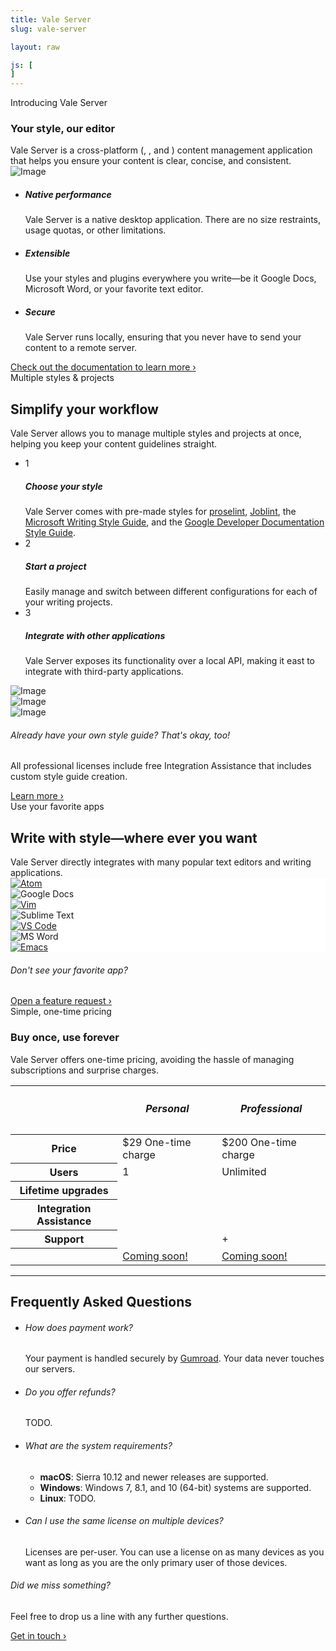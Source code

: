 ```yaml
---
title: Vale Server
slug: vale-server

layout: raw

js: [
]
---
```

<section class="bg-white pb-0">
   <div class="container">
      <div class="row justify-content-center text-center section-intro">
         <div class="col-12 col-md-9 col-lg-8">
            <span class="title-decorative">Introducing Vale Server</span>
            <h3 class="display-4">Your style, our editor</h3>
            <span class="lead">
            Vale Server is a cross-platform (<i class="fab fa-apple"></i>, <i class="fab fa-windows"></i>, and <i class="fab fa-linux"></i>) content
            management application that helps you ensure your content is clear,
            concise, and consistent.
            </span>
         </div>
         <div class="justify-content-center text-center">
            <img alt="Image" src="/img/server-demo-alt.png" class="img-fluid" data-action="zoom"/>
         </div>
      <!--end of row-->
      </div>
   </div>
   <!--end of container-->
</section>

<section class="pt-0">
    <div class="container">
        <!--end of row-->
        <ul class="row feature-list">
            <li class="col-12 col-md-4">
                <i class="icon-tv h1 text-teal"></i>
                <h5>Native performance</h5>
                <p>
                    Vale Server is a native desktop application. There are no size restraints, usage quotas, or other limitations.
                </p>
            </li>
            <!--end of col-->
            <li class="col-12 col-md-4">
                <i class="icon-cog h1 text-teal"></i>
                <h5>Extensible</h5>
                <p>
                    Use your styles and plugins everywhere you write&mdash;be it Google Docs, Microsoft Word, or your favorite text editor.
                </p>
            </li>
            <!--end of col-->
            <li class="col-12 col-md-4">
                <i class="icon-lock h1 text-teal"></i>
                <h5>Secure</h5>
                <p>
                    Vale Server runs locally, ensuring that you never have
                    to send your content to a remote server.
                </p>
            </li>
            <!--end of col-->
        </ul>
        <!--end of row-->
        <!--end of row-->
        <div class="row justify-content-center text-center section-outro">
            <div class="col-lg-4 col-md-5">
                <a href="https://errata-ai.github.io/vale-server/">Check out the documentation to learn more &rsaquo;</a>
            </div>
            <!--end of col-->
        </div>
    </div>
    <!--end of container-->
</section>


<section>
    <div class="container">
        <div class="row justify-content-center text-center section-intro">
            <div class="col-12 col-md-9 col-lg-8">
                <span class="title-decorative">Multiple styles &amp; projects</span>
                <h2 class="display-4">Simplify your workflow</h2>
                <span class="lead">
                    Vale Server allows you to manage multiple styles and projects
                    at once, helping you keep your content guidelines straight.
                </span>
            </div>
            <!--end of col-->
        </div>
        <!--end of row-->
        <div class="row justify-content-around">
            <div class="col-lg-5 col-md-5 mb-4">
                <ul class="nav nav-cards" role="tablist">
                    <li>
                        <div class="card active show" data-toggle="tab" href="#content-1" role="tab" aria-controls="content-1" aria-selected="true">
                            <div class="card-body">
                                <div class="media align-items-center">
                                    <div class="step-circle mr-4">1</div>
                                    <div class="media-body">
                                        <h5><i class="fas fa-pen"></i> Choose your style</h5>
                                        <span>
                                        Vale Server comes with pre-made styles for
                                        <a href="http://proselint.com/">proselint</a>,
                                        <a href="https://joblint.org/">Joblint</a>,
                                        the <a href="https://docs.microsoft.com/en-us/style-guide/welcome/">Microsoft Writing Style Guide</a>,
                                        and the <a href="https://developers.google.com/style/">Google Developer Documentation Style Guide</a>.
                                        </span>
                                    </div>
                                </div>
                            </div>
                        </div>
                    </li>
                    <li>
                        <div class="card" data-toggle="tab" href="#content-2" role="tab" aria-controls="content-2" aria-selected="false">
                            <div class="card-body">
                                <div class="media align-items-center">
                                    <div class="step-circle mr-4">2</div>
                                    <div class="media-body">
                                        <h5><i class="fas fa-window-restore"></i> Start a project</h5>
                                        <span>
                                            Easily manage and switch between different configurations for each of your writing projects.
                                        </span>
                                    </div>
                                </div>
                            </div>
                        </div>
                    </li>
                    <li>
                        <div class="card" data-toggle="tab" href="#content-3" role="tab" aria-controls="content-3" aria-selected="false">
                            <div class="card-body">
                                <div class="media align-items-center">
                                    <div class="step-circle mr-4">3</div>
                                    <div class="media-body">
                                        <h5><i class="fas fa-cog"></i> Integrate with other applications</h5>
                                        <span>
                                            Vale Server exposes its functionality over a local API, making it
                                            east to integrate with third-party applications.
                                        </span>
                                    </div>
                                </div>
                            </div>
                        </div>
                    </li>
                </ul>
            </div>
            <div class="col-lg-7 col-md-7 mb-4">
                <div class="tab-content">
                    <div class="tab-pane fade active show" id="content-1" role="tabpanel" arialabelledby="content-1-tab">
                        <img alt="Image" class="img-fluid w-100" src="/img/styles.png">
                    </div>
                    <div class="tab-pane fade" id="content-2" role="tabpanel" arialabelledby="content-2-tab">
                        <img alt="Image" class="img-fluid w-100" src="/img/projects.png">
                    </div>
                    <div class="tab-pane fade" id="content-3" role="tabpanel" arialabelledby="content-3-tab">
                        <img alt="Image" class="img-fluid w-100" src="/img/advanced.png">
                    </div>
                </div>
            </div>
            <!--end of col-->
        </div>
        <!--end of row-->
    </div>
    <!--end of container-->
    <div class="row justify-content-center text-center section-outro">
            <div class="col-lg-4 col-md-5">
                <h6>Already have your own style guide? That's okay, too!</h6>
                <p class="f5 text-gray">
                    All professional licenses include free Integration Assistance that includes custom style guide creation.
                </p>
                <a href="https://errata-ai.github.io/vale-server/">Learn more &rsaquo;</a>
            </div>
            <!--end of col-->
        </div>
</section>

<section>
    <div class="container">
        <div class="row justify-content-center text-center section-intro">
            <div class="col-12 col-md-9 col-lg-8">
                <span class="title-decorative">Use your favorite apps</span>
                <h2 class="display-4">Write with style&mdash;where ever you want</h2>
                <span class="lead">Vale Server directly integrates with many popular text editors and writing applications.</span>
            </div>
            <!--end of col-->
        </div>
        <!--end of row-->
        <div class="text-center">
            <div class="apps-cluster d-flex flex-wrap flex-justify-center pb-6">
                <div data-toggle="tooltip" title="Atom" class="CircleBadge CircleBadge--medium CircleBadge--feature" style="background-color: #FFF;">
                    <a href="https://github.com/TimKam/atomic-vale"><img src="/img/atom.png" alt="Atom" class="CircleBadge-icon"></a>
                </div>
                <div data-toggle="tooltip" title="Google Docs" class="CircleBadge CircleBadge--medium CircleBadge--feature" style="background-color: #FFF;"><img src="/img/gdocs.png" alt="Google Docs" class="CircleBadge-icon"></div>
                <div data-toggle="tooltip" title="Vim" class="CircleBadge CircleBadge--medium CircleBadge--feature" style="background-color: #FFF;">
                    <a href="https://github.com/w0rp/ale"><img src="/img/vim.png" alt="Vim" class="CircleBadge-icon"></a>
                </div>
                <div data-toggle="tooltip" title="Sublime Text" class="CircleBadge CircleBadge--medium CircleBadge--feature" style="background-color: #FFF;"><img src="/img/sublime.png" alt="Sublime Text" class="CircleBadge-icon"></div>
                <div data-toggle="tooltip" title="Visual Studio Code" class="CircleBadge CircleBadge--medium CircleBadge--feature" style="background-color: #FFF;">
                    <a href="https://github.com/lunaryorn/vscode-vale"><img src="/img/code.png" alt="VS Code" class="CircleBadge-icon"></a>
                </div>
                <div data-toggle="tooltip" title="Microsoft Word" class="CircleBadge CircleBadge--medium CircleBadge--feature" style="background-color: #FFF;"><img src="/img/word.png" alt="MS Word" class="CircleBadge-icon"></div>
                <div data-toggle="tooltip" title="GNU Emacs" class="d-none d-sm-block CircleBadge CircleBadge--medium CircleBadge--feature" style="background-color: #FFF;">
                    <a href="https://github.com/abingham/flycheck-vale"><img src="/img/emacs.png" alt="Emacs" class="CircleBadge-icon"></a>
                </div>
            </div>
        </div>
        <div class="row justify-content-center text-center section-outro">
            <div class="col-lg-4 col-md-5">
                <h6>Don't see your favorite app?</h6>
                <a href="https://github.com/errata-ai/vale/issues/new">Open a feature request &rsaquo;</a>
            </div>
            <!--end of col-->
        </div>
    </div>
    <!--end of container-->
</section>

<section>
    <div class="container">
        <div class="row justify-content-center text-center section-intro">
            <div class="col-12 col-md-9 col-lg-8">
                <span class="title-decorative">Simple, one-time pricing</span>
                <h3 class="display-4">Buy once, use forever</h3>
                <span class="lead">Vale Server offers one-time pricing, avoiding the hassle of managing subscriptions and surprise charges.</span>
            </div>
            <!--end of col-->
        </div>
        <!--end of row-->
        <div class="row justify-content-center">
            <div class="col">
                <table class="table table-bordered pricing">
                    <thead>
                        <tr>
                            <th scope="col"></th>
                            <th scope="col">
                                <h5>Personal</h5>
                            </th>
                            <th scope="col">
                                <h5>Professional</h5>
                            </th>
                        </tr>
                    </thead>
                    <tbody>
                        <tr>
                            <th scope="row">Price</th>
                            <td>
                                <span class="display-4">$29</span>
                                <span class="text-small">One-time charge</span>
                            </td>
                            <td>
                                <span class="display-4">$200</span>
                                <span class="text-small">One-time charge</span>
                            </td>
                        </tr>
                        <tr>
                            <th scope="row" >Users</th>
                            <td>1</td>
                            <td>Unlimited</td>
                        </tr>
                        <tr>
                            <th scope="row" class="text-right">Lifetime upgrades <span data-toggle="tooltip" title="You'll automatically receive access to new integrations and software updates as they become available."><i class="fas fa-question-circle"></i></span></th>
                            <td><i class="icon-circle-with-cross text-red"></i></td>
                            <td><i class="icon-check text-green"></i></td>
                        </tr>
                        <tr>
                            <th scope="row" class="text-right">Integration Assistance <span data-toggle="tooltip" title="We'll create a Vale-compatible version of your house style and a custom vocabulary file from your own terminology."><i class="fas fa-question-circle"></i></span></th>
                            <td><i class="icon-circle-with-cross text-red"></i></td>
                            <td><i class="icon-check text-green"></i></td>
                        </tr>
                        <tr>
                            <th scope="row" class="text-right">Support <span data-toggle="tooltip" title="Personal license holders can receive support through public GitHub Issues. Professional license holders receive additional email support."><i class="fas fa-question-circle"></i></span></th>
                            <td><i class="fab fa-github"></i></td>
                            <td><i class="fab fa-github"></i> + <i class="fas fa-at"></i></i>
                            </td>
                        </tr>
                        <tr>
                            <th scope="row"></th>
                            <td>
                                <a class="btn btn-link" href="#">Coming soon!</a>
                            </td>
                            <td>
                                <a class="btn btn-link" href="#">Coming soon!</a>
                            </td>
                        </tr>
                    </tbody>
                </table>
            </div>
            <!--end of col-->
            <hr>
        </div>
        <!--end of row-->
    </div>
    <!--end of container-->
</section>

<section class="bg-white">
                <div class="container">
                    <div class="row justify-content-center section-intro">
                        <div class="col-auto">
                            <h2 class="h1">Frequently Asked Questions</h2>
                        </div>
                        <!--end of col-->
                    </div>
                    <!--end of row-->
                    <ul class="row feature-list feature-list-sm justify-content-center">
                        <li class="col-12 col-md-6 col-lg-5">
                            <div class="card">
                                <div class="card-body">
                                    <h6>How does payment work?</h6>
                                    <p>
                                        Your payment is handled securely by <a href="https://help.gumroad.com/article/147-safe-buying-on-gumroad">Gumroad</a>. Your data never touches our servers.
                                    </p>
                                </div>
                            </div>
                        </li>
                        <li class="col-12 col-md-6 col-lg-5">
                            <div class="card">
                                <div class="card-body">
                                    <h6>Do you offer refunds?</h6>
                                    <p>
                                        TODO.
                                    </p>
                                </div>
                            </div>
                        </li>
                        <li class="col-12 col-md-6 col-lg-5">
                            <div class="card">
                                <div class="card-body">
                                    <h6>What are the system requirements?</h6>
                                    <ul>
                                        <li><b>macOS</b>: Sierra 10.12 and newer releases are supported.</li>
                                        <li><b>Windows</b>: Windows 7, 8.1, and 10 (64-bit) systems are supported.</li>
                                        <li><b>Linux</b>: TODO.</li>
                                    </ul>
                                </div>
                            </div>
                        </li>
                        <li class="col-12 col-md-6 col-lg-5">
                            <div class="card">
                                <div class="card-body">
                                    <h6>Can I use the same license on multiple devices?</h6>
                                    <p>
                                        Licenses are per-user. You can use a license on as many devices as you want as long as you are the only primary user of those devices.
                                    </p>
                                </div>
                            </div>
                        </li>
                    </ul>
                    <!--end of row-->
                    <div class="row justify-content-center text-center section-outro">
                        <div class="col-lg-4 col-md-5">
                            <h6>Did we miss something?</h6>
                            <p>Feel free to drop us a line with any further questions.</p>
                            <a href="mailto:support@errata.ai">Get in touch &rsaquo;</a>
                        </div>
                        <!--end of col-->
                    </div>
                    <!--end of row-->
                </div>
                <!--end of container-->
            </section>
